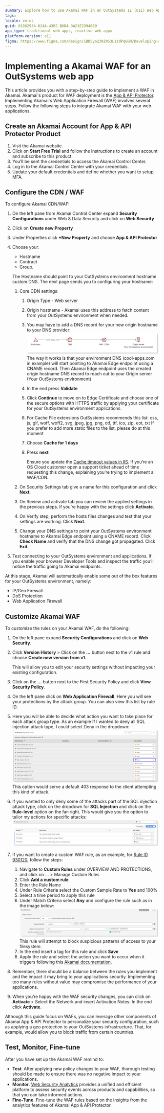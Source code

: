 ```yaml
---
summary: Explore how to use Akamai WAF in an OutSystems 11 (O11) Web Application.
tags:
locale: en-us
guid: 01082934-624A-43BE-B6D4-3A21E2D94689
app_type: traditional web apps, reactive web apps
platform-version: o11
figma: https://www.figma.com/design/iBD5yo23NiW53L1zdPqGGM/Developing-an-Application?node-id=5186-231
---
```


# Implementing a Akamai WAF for an OutSystems web app

This article provides you with a step-by-step guide to implement a WAF in Akamai. Akamai's product for WAF deployment is the [App & API Protector](https://www.akamai.com/products/app-and-api-protector/).
Implementing Akamai's Web Application Firewall (WAF) involves several steps. Follow the following steps to integrate Akamai WAF with your web applications.

## Create an Akamai Account for App & API Protector Product

1. Visit the Akamai website.
1. Click on **Start Free Trial** and follow the instructions to create an account and subscribe to this product.
1. You’ll be sent the credentials to access the Akamai Control Center.
1. Log in to the Akamai Control Center with your credentials.
1. Update your default credentials and define whether you want to setup MFA.

## Configure the CDN / WAF

To configure Akamai CDN/WAF:

1. On the left pane from Akamai Control Center expand **Security Configurations** under Web & Data Security and click on **Web Security**
1. Click on **Create new Property**
1. Under Properties click **+New Property** and choose **App & API Protector**
1. Choose your:

    * Hostname
    * Contract
    * Group.

    The Hostname should point to your OutSystems environment hostname custom DNS. The next page sends you to configuring your hostname:

    1. Core CDN settings:
        1. Origin Type - Web server
        1. Origin hostname - Akamai uses this address to fetch content from your OutSystems environment when needed.
        1. You may have to add a DNS record for your new origin hostname to your DNS provider:
            ![Diagram showing the DNS hostname configuration for Akamai WAF integration with OutSystems environment.](images/dns-hostname-diag.png "DNS Hostname Configuration Diagram")
            The way it works is that your environment DNS (cool-apps.com in example) will start pointing to Akamai Edge endpoint using a CNAME record.
            Then Akamai Edge endpoint uses the created origin hostname DNS record to reach out to your Origin server (Your OutSystems environment)

        1. In the end press **Validate**
        1. Click **Continue** to move on to Edge Certificate and choose one of the secure options with HTTPS traffic by applying your certificate for your OutSystems environment applications.
        1. For Cache File extensions OutSystems recommends this list:
        css, js, gif, woff, woff2, svg, jpeg, jpg, png, otf, ttf, ico, zip, eot, txt
        If you prefer to add more static files to the list, please do at this moment
        1. Choose **Cache for 1 days**
        1. Press **next**

           <div class="info" markdown="1">
            
            Ensure you update the [Cache timeout values in IIS](https://success.outsystems.com/documentation/11/setup_outsystems_infrastructure_and_platform/setting_up_outsystems/using_a_cdn_with_outsystems/#cache-timeout). If you’re an OS Cloud customer open a support ticket ahead of time requesting this change, explaining you’re trying to implement a WAF/CDN.

           </div>
           
    1. On Security Settings tab give a name for this configuration and click **Next**.
    1. On Review and activate tab you can review the applied settings in the previous steps. If you’re happy with the settings click **Activate**.
    1. On Verify step, perform the hosts files changes and test that your settings are working. Click **Next**.
    1. Change your DNS settings to point your OutSystems environment hostname to Akamai Edge endpoint using a CNAME record. Click **Check Name** and verify that the DNS change got propagated. Click **Exit**.
1. Test connecting to your OutSystems environment and applications. If you enable your browser Developer Tools and inspect the traffic you’ll notice the traffic going to Akamai endpoints.

At this stage, Akamai will automatically enable some out of the box features for your OutSystems environment, namely:

* IP/Geo Firewall
* DoS Protection
* Web Application Firewall

## Customize Akamai WAF

To customize the rules on your Akamai WAF, do the following:

1. On the left pane expand **Security Configurations** and click on **Web Security**.
1. Click **Version History** > Click on the **…** button next to the v1 rule and choose **Create new version from v1**.

    This will allow you to edit your security settings without impacting your existing configuration.
1. Click on the **…** button next to the First Security Policy and click **View Security Policy**.
1. On the left pane click on **Web Application Firewall**. Here you will see your protections by the attack group. You can also view this list by rule ID.
1. Here you will be able to decide what action you want to take place for each attack group type. As an example If I wanted to deny all SQL Injection attack type, I could select Deny in the dropdown:
    ![Screenshot of Akamai WAF rules definition interface showing various attack groups and their corresponding actions.](images/akamai-rules-definition.png "Akamai WAF Rules Definition")
    This option would serve a default 403 response to the client attempting this kind of attack.

1. If you wanted to only deny some of the attacks part of the SQL injection attack type, click on the dropdown for **SQL Injection** and click on the **Rule-level** option on the far-right. This would give you the option to tailor my actions for specific attacks:
    ![Screenshot of Akamai WAF interface showing SQL Injection rules and their specific actions.](images/akamai-sql-injection.png "Akamai WAF SQL Injection Rules")
1. If you want to create a custom WAF rule, as an example, for [Rule ID 930120](waf-outsystems.md#recommended-waf-rules), follow the steps:
    1. Navigate to **Custom Rules** under OVERVIEW AND PROTECTIONS, and click on … > Manage Custom Rules
    1. Click **Add a custom rule**
    1. Enter the Rule Name
    1. Under Rule Criteria select the Custom Sample Rate to **Yes** and 100%
    1. Select a time period to apply this rule
    1. Under Match Criteria select **Any** and configure the rule such as in the image below:
        ![Screenshot of Akamai WAF custom rule structure interface showing match criteria and request method settings.](images/akamai-rule-structure.png "Akamai Custom Rule Structure")
    This rule will attempt to block suspicious patterns of access to your filesystem:
    1. In the end insert a tag for this rule and click **Save**
    1.  Apply the rule and select the action you want to occur when it triggers following this [Akamai documentation](https://techdocs.akamai.com/app-api-protector/docs/apply-custom-rule).
1. Remember, there should be a balance between the rules you implement and the impact it may bring to your applications security. Implementing too many rules without value may compromise the performance of your applications.
1. When you’re happy with the WAF security changes, you can click on **Activate** > Select the Network and insert Activation Notes. In the end click **Activate**.

<div class="info" markdown="1">

Although this guide focus on WAFs, you can leverage other components of Akamai App & API Protector to personalize your security configuration, such as applying a geo protection to your OutSystems infrastructure. That, for example, would allow you to block traffic from certain countries.

</div>

## Test, Monitor, Fine-tune

After you have set up the Akamai WAF remind to:

* **Test**. After applying new policy changes to your WAF, thorough testing should be made to ensure there was no negative impact to your applications.
* **Monitor**. [Web Security Analytics](https://techdocs.akamai.com/security-ctr/docs/web-security-analytics-ov-new) provides a unified and efficient platform to assess security events across products and capabilities, so that you can take informed actions.
* **Fine-Tune**. Fine-tune the WAF rules based on the insights from the analytics features of Akamai App & API Protector.
